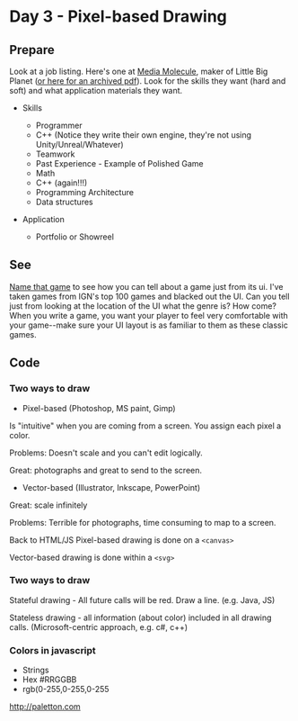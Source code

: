 # Day 3 - Pixel-based Drawing

## Prepare

Look at a job listing. Here's one at [Media Molecule](https://www.mediamolecule.com/jobs/), maker of Little Big Planet ([or here for an archived pdf](./MediaMoleculeJobPosting.pdf)). Look for the skills they want (hard and soft) and what application materials they want.

- Skills
  - Programmer
  - C++ (Notice they write their own engine, they're not using Unity/Unreal/Whatever)
  - Teamwork
  - Past Experience - Example of Polished Game
  - Math
  - C++ (again!!!)
  - Programming Architecture
  - Data structures

- Application
  - Portfolio or Showreel



## See

[Name that game](./NameThatGame.pptx) to see how you can tell about a game just from its ui. I've taken games from IGN's top 100 games and blacked out the UI. Can you tell just from looking at the location of the UI what the genre is? How come? When you write a game, you want your player to feel very comfortable with your game--make sure your UI layout is as familiar to them as these classic games.

## Code

### Two ways to draw

- Pixel-based (Photoshop, MS paint, Gimp)

Is "intuitive" when you are coming from a screen. You assign each pixel a color.

Problems: Doesn't scale and you can't edit logically.

Great: photographs and great to send to the screen.


- Vector-based (Illustrator, Inkscape, PowerPoint)

Great: scale infinitely

Problems: Terrible for photographs, time consuming to map to a screen.


Back to HTML/JS
Pixel-based drawing is done on a `<canvas>`

Vector-based drawing is done within a `<svg>`

### Two ways to draw

Stateful drawing - All future calls will be red. Draw a line. (e.g. Java, JS)

Stateless drawing - all information (about color) included in all drawing calls. (Microsoft-centric approach, e.g. c#, c++)

### Colors in javascript

- Strings
- Hex #RRGGBB
- rgb(0-255,0-255,0-255

http://paletton.com
